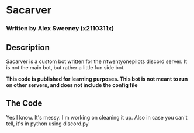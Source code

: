 # Sacarver
### Written by Alex Sweeney (x2110311x)

## Description

Sacarver is a custom bot written for the r/twentyonepilots discord server.
It is not the main bot, but rather a little fun side bot.

**This code is published for learning purposes. This bot is not meant to run on other servers, and does not include the config file**

## The Code

Yes I know. It's messy. I'm working on cleaning it up.
Also in case you can't tell, it's in python using discord.py
